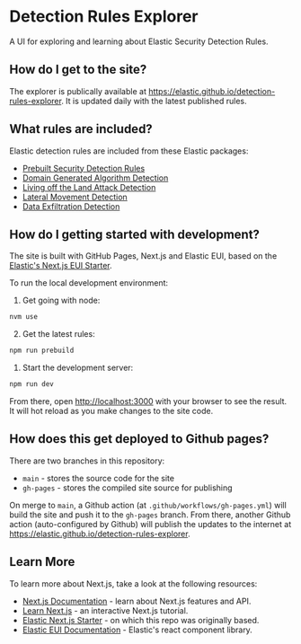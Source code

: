 # Detection Rules Explorer

A UI for exploring and learning about Elastic Security Detection Rules.

## How do I get to the site?

The explorer is publically available at https://elastic.github.io/detection-rules-explorer. It is updated daily with the latest published rules.

## What rules are included?

Elastic detection rules are included from these Elastic packages:

 - [Prebuilt Security Detection Rules](https://github.com/elastic/detection-rules/tree/main)
 - [Domain Generated Algorithm Detection](https://github.com/elastic/integrations/tree/main/packages/dga)
 - [Living off the Land Attack Detection](https://github.com/elastic/integrations/tree/main/packages/problemchild)
 - [Lateral Movement Detection](https://github.com/elastic/integrations/tree/main/packages/lmd)
 - [Data Exfiltration Detection](https://github.com/elastic/integrations/tree/main/packages/ded)

## How do I getting started with development?

The site is built with GitHub Pages, Next.js and Elastic EUI, based on the [Elastic's Next.js EUI Starter](https://github.com/elastic/next-eui-starter).

To run the local development environment:

1. Get going with node:
```bash
nvm use
```

2. Get the latest rules:

```bash
npm run prebuild
```

1. Start the development server:

```bash
npm run dev
```

From there, open [http://localhost:3000](http://localhost:3000) with your browser to see the result. It will hot reload as you make changes to the site code.

## How does this get deployed to Github pages?

There are two branches in this repository:

 - `main` - stores the source code for the site
 - `gh-pages` - stores the compiled site source for publishing

On merge to `main`, a Github action (at `.github/workflows/gh-pages.yml`) will build the site and push it to the `gh-pages` branch. From there, another Github action (auto-configured by Github) will publish the updates to the internet at https://elastic.github.io/detection-rules-explorer.

## Learn More

To learn more about Next.js, take a look at the following resources:

- [Next.js Documentation](https://nextjs.org/docs) - learn about Next.js features and API.
- [Learn Next.js](https://nextjs.org/learn) - an interactive Next.js tutorial.
- [Elastic Next.js Starter](https://github.com/elastic/next-eui-starter) - on which this repo was originally based.
- [Elastic EUI Documentation](https://eui.elastic.co/) - Elastic's react component library.

